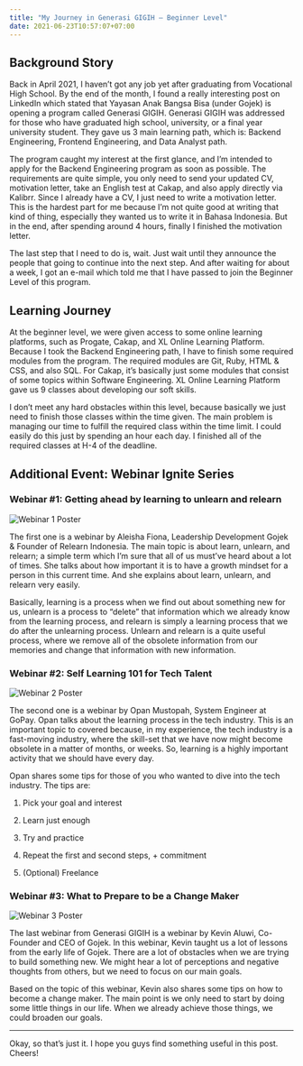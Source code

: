 ```yaml
---
title: "My Journey in Generasi GIGIH — Beginner Level"
date: 2021-06-23T10:57:07+07:00
---
```


## Background Story

Back in April 2021, I haven’t got any job yet after graduating from Vocational High School. By the end of the month, I found a really interesting post on LinkedIn which stated that Yayasan Anak Bangsa Bisa (under Gojek) is opening a program called Generasi GIGIH. Generasi GIGIH was addressed for those who have graduated high school, university, or a final year university student. They gave us 3 main learning path, which is: Backend Engineering, Frontend Engineering, and Data Analyst path.

The program caught my interest at the first glance, and I’m intended to apply for the Backend Engineering program as soon as possible. The requirements are quite simple, you only need to send your updated CV, motivation letter, take an English test at Cakap, and also apply directly via Kalibrr. Since I already have a CV, I just need to write a motivation letter. This is the hardest part for me because I’m not quite good at writing that kind of thing, especially they wanted us to write it in Bahasa Indonesia. But in the end, after spending around 4 hours, finally I finished the motivation letter.

The last step that I need to do is, wait. Just wait until they announce the people that going to continue into the next step. And after waiting for about a week, I got an e-mail which told me that I have passed to join the Beginner Level of this program.

## Learning Journey

At the beginner level, we were given access to some online learning platforms, such as Progate, Cakap, and XL Online Learning Platform. Because I took the Backend Engineering path, I have to finish some required modules from the program. The required modules are Git, Ruby, HTML & CSS, and also SQL. For Cakap, it’s basically just some modules that consist of some topics within Software Engineering. XL Online Learning Platform gave us 9 classes about developing our soft skills.

I don’t meet any hard obstacles within this level, because basically we just need to finish those classes within the time given. The main problem is managing our time to fulfill the required class within the time limit. I could easily do this just by spending an hour each day. I finished all of the required classes at H-4 of the deadline.

## Additional Event: Webinar Ignite Series

### Webinar #1: Getting ahead by learning to unlearn and relearn

![Webinar 1 Poster](poster-1.png)

The first one is a webinar by Aleisha Fiona, Leadership Development Gojek & Founder of Relearn Indonesia. The main topic is about learn, unlearn, and relearn; a simple term which I’m sure that all of us must’ve heard about a lot of times. She talks about how important it is to have a growth mindset for a person in this current time. And she explains about learn, unlearn, and relearn very easily.

Basically, learning is a process when we find out about something new for us, unlearn is a process to “delete” that information which we already know from the learning process, and relearn is simply a learning process that we do after the unlearning process. Unlearn and relearn is a quite useful process, where we remove all of the obsolete information from our memories and change that information with new information.

### Webinar #2: Self Learning 101 for Tech Talent

![Webinar 2 Poster](poster-2.png)

The second one is a webinar by Opan Mustopah, System Engineer at GoPay. Opan talks about the learning process in the tech industry. This is an important topic to covered because, in my experience, the tech industry is a fast-moving industry, where the skill-set that we have now might become obsolete in a matter of months, or weeks. So, learning is a highly important activity that we should have every day.

Opan shares some tips for those of you who wanted to dive into the tech industry. The tips are:

 1. Pick your goal and interest

 2. Learn just enough

 3. Try and practice

 4. Repeat the first and second steps, + commitment

 5. (Optional) Freelance

### Webinar #3: What to Prepare to be a Change Maker

![Webinar 3 Poster](poster-3.png)

The last webinar from Generasi GIGIH is a webinar by Kevin Aluwi, Co-Founder and CEO of Gojek. In this webinar, Kevin taught us a lot of lessons from the early life of Gojek. There are a lot of obstacles when we are trying to build something new. We might hear a lot of perceptions and negative thoughts from others, but we need to focus on our main goals.

Based on the topic of this webinar, Kevin also shares some tips on how to become a change maker. The main point is we only need to start by doing some little things in our life. When we already achieve those things, we could broaden our goals.

---

Okay, so that’s just it. I hope you guys find something useful in this post. Cheers!
